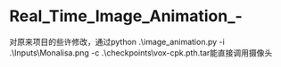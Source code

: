 # Real_Time_Image_Animation_-
对原来项目的些许修改，通过python .\image_animation.py -i .\Inputs\Monalisa.png -c .\checkpoints\vox-cpk.pth.tar能直接调用摄像头
